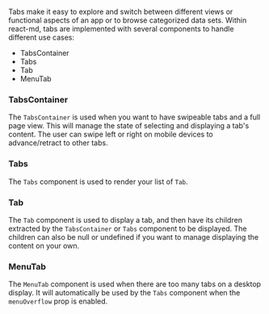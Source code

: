 Tabs make it easy to explore and switch between different views or functional
aspects of an app or to browse categorized data sets. Within react-md, tabs are
implemented with several components to handle different use cases:

- TabsContainer
- Tabs
- Tab
- MenuTab

### TabsContainer

The `TabsContainer` is used when you want to have swipeable tabs and a full page
view. This will manage the state of selecting and displaying a tab's content.
The user can swipe left or right on mobile devices to advance/retract to other
tabs.

### Tabs

The `Tabs` component is used to render your list of `Tab`.

### Tab

The `Tab` component is used to display a tab, and then have its children
extracted by the `TabsContainer` or `Tabs` component to be displayed. The
children can also be null or undefined if you want to manage displaying the
content on your own.

### MenuTab

The `MenuTab` component is used when there are too many tabs on a desktop
display. It will automatically be used by the `Tabs` component when the
`menuOverflow` prop is enabled.
